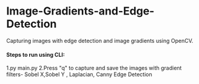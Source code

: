 # Image-Gradients-and-Edge-Detection
Capturing images with edge detection and image gradients using OpenCV.

#### Steps to run using CLI:
1.py main.py
2.Press "q" to capture and save the images with gradient filters- Sobel X,Sobel Y , Laplacian, Canny Edge Detection
